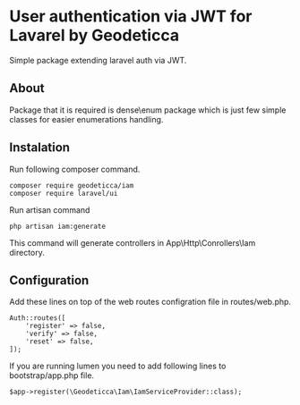 # User authentication via JWT for Lavarel by Geodeticca

Simple package extending laravel auth via JWT.

## About

Package that it is required is dense\enum package which is just few simple classes for easier enumerations handling. 

## Instalation

Run following composer command.
```
composer require geodeticca/iam
composer require laravel/ui
```

Run artisan command
```
php artisan iam:generate
```
This command will generate controllers in App\Http\Conrollers\Iam directory.

## Configuration

Add these lines on top of the web routes configration file in routes/web.php. 
```
Auth::routes([
    'register' => false,
    'verify' => false,
    'reset' => false,
]);
```

If you are running lumen you need to add following lines to bootstrap/app.php file.
```
$app->register(\Geodeticca\Iam\IamServiceProvider::class);
```
